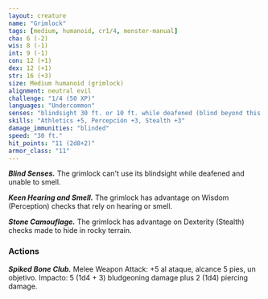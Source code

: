```yaml
---
layout: creature
name: "Grimlock"
tags: [medium, humanoid, cr1/4, monster-manual]
cha: 6 (-2)
wis: 8 (-1)
int: 9 (-1)
con: 12 (+1)
dex: 12 (+1)
str: 16 (+3)
size: Medium humanoid (grimlock)
alignment: neutral evil
challenge: "1/4 (50 XP)"
languages: "Undercommon"
senses: "blindsight 30 ft. or 10 ft. while deafened (blind beyond this radius)"
skills: "Athletics +5, Percepción +3, Stealth +3"
damage_immunities: "blinded"
speed: "30 ft."
hit_points: "11 (2d8+2)"
armor_class: "11"
---
```


***Blind Senses.*** The grimlock can't use its blindsight while deafened and unable to smell.

***Keen Hearing and Smell.*** The grimlock has advantage on Wisdom (Perception) checks that rely on hearing or smell.

***Stone Camouflage.*** The grimlock has advantage on Dexterity (Stealth) checks made to hide in rocky terrain.

### Actions

***Spiked Bone Club.*** Melee Weapon Attack: +5 al ataque, alcance 5 pies, un objetivo. Impacto: 5 (1d4 + 3) bludgeoning damage plus 2 (1d4) piercing damage.